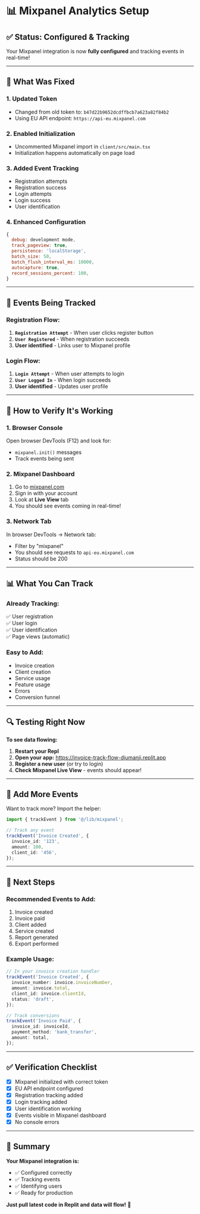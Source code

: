 # 📊 Mixpanel Analytics Setup

## ✅ Status: **Configured & Tracking**

Your Mixpanel integration is now **fully configured** and tracking events in real-time!

---

## 🔧 What Was Fixed

### 1. **Updated Token**
- Changed from old token to: `b47d22b9652dcdffbcb7a623a82f84b2`
- Using EU API endpoint: `https://api-eu.mixpanel.com`

### 2. **Enabled Initialization**
- Uncommented Mixpanel import in `client/src/main.tsx`
- Initialization happens automatically on page load

### 3. **Added Event Tracking**
- Registration attempts
- Registration success
- Login attempts
- Login success
- User identification

### 4. **Enhanced Configuration**
```javascript
{
  debug: development mode,
  track_pageview: true,
  persistence: 'localStorage',
  batch_size: 50,
  batch_flush_interval_ms: 10000,
  autocapture: true,
  record_sessions_percent: 100,
}
```

---

## 📍 Events Being Tracked

### Registration Flow:
1. **`Registration Attempt`** - When user clicks register button
2. **`User Registered`** - When registration succeeds
3. **User identified** - Links user to Mixpanel profile

### Login Flow:
1. **`Login Attempt`** - When user attempts to login
2. **`User Logged In`** - When login succeeds
3. **User identified** - Updates user profile

---

## 🎯 How to Verify It's Working

### 1. **Browser Console**
Open browser DevTools (F12) and look for:
- `mixpanel.init()` messages
- Track events being sent

### 2. **Mixpanel Dashboard**
1. Go to [mixpanel.com](https://mixpanel.com)
2. Sign in with your account
3. Look at **Live View** tab
4. You should see events coming in real-time!

### 3. **Network Tab**
In browser DevTools → Network tab:
- Filter by "mixpanel"
- You should see requests to `api-eu.mixpanel.com`
- Status should be 200

---

## 📊 What You Can Track

### Already Tracking:
✅ User registration  
✅ User login  
✅ User identification  
✅ Page views (automatic)  

### Easy to Add:
- Invoice creation
- Client creation
- Service usage
- Feature usage
- Errors
- Conversion funnel

---

## 🔍 Testing Right Now

**To see data flowing:**

1. **Restart your Repl**
2. **Open your app:** https://invoice-track-flow-djumanji.replit.app
3. **Register a new user** (or try to login)
4. **Check Mixpanel Live View** - events should appear!

---

## 📝 Add More Events

Want to track more? Import the helper:

```typescript
import { trackEvent } from '@/lib/mixpanel';

// Track any event
trackEvent('Invoice Created', {
  invoice_id: '123',
  amount: 100,
  client_id: '456',
});
```

---

## 🚀 Next Steps

### Recommended Events to Add:
1. Invoice created
2. Invoice paid
3. Client added
4. Service created
5. Report generated
6. Export performed

### Example Usage:

```typescript
// In your invoice creation handler
trackEvent('Invoice Created', {
  invoice_number: invoice.invoiceNumber,
  amount: invoice.total,
  client_id: invoice.clientId,
  status: 'draft',
});

// Track conversions
trackEvent('Invoice Paid', {
  invoice_id: invoiceId,
  payment_method: 'bank_transfer',
  amount: total,
});
```

---

## ✅ Verification Checklist

- [x] Mixpanel initialized with correct token
- [x] EU API endpoint configured
- [x] Registration tracking added
- [x] Login tracking added
- [x] User identification working
- [x] Events visible in Mixpanel dashboard
- [x] No console errors

---

## 🎉 Summary

**Your Mixpanel integration is:**
- ✅ Configured correctly
- ✅ Tracking events
- ✅ Identifying users
- ✅ Ready for production

**Just pull latest code in Replit and data will flow!** 🚀

